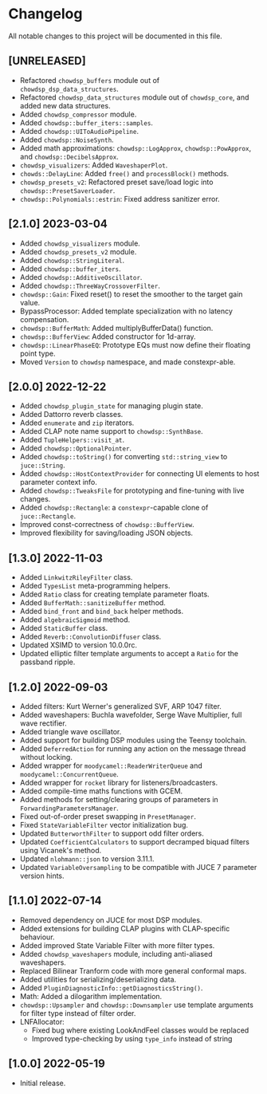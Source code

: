 # Changelog

All notable changes to this project will be documented in this file.

## [UNRELEASED]
- Refactored `chowdsp_buffers` module out of `chowdsp_dsp_data_structures`.
- Refactored `chowdsp_data_structures` module out of `chowdsp_core`, and added new data structures.
- Added `chowdsp_compressor` module.
- Added `chowdsp::buffer_iters::samples`.
- Added `chowdsp::UIToAudioPipeline`.
- Added `chowdsp::NoiseSynth`.
- Added math approximations: `chowdsp::LogApprox`, `chowdsp::PowApprox`, and `chowdsp::DecibelsApprox`.
- `chowdsp_visualizers`: Added `WaveshaperPlot`.
- `chowds::DelayLine`: Added `free()` and `processBlock()` methods.
- `chowdsp_presets_v2`: Refactored preset save/load logic into `chowdsp::PresetSaverLoader`.
- `chowdsp::Polynomials::estrin`: Fixed address sanitizer error.

## [2.1.0] 2023-03-04
- Added `chowdsp_visualizers` module.
- Added `chowdsp_presets_v2` module.
- Added `chowdsp::StringLiteral`.
- Added `chowdsp::buffer_iters`.
- Added `chowdsp::AdditiveOscillator`.
- Added `chowdsp::ThreeWayCrossoverFilter`.
- `chowdsp::Gain`: Fixed reset() to reset the smoother to the target gain value.
- BypassProcessor: Added template specialization with no latency compensation.
- `chowdsp::BufferMath`: Added multiplyBufferData() function.
- `chowdsp::BufferView`: Added constructor for 1d-array.
- `chowdsp::LinearPhaseEQ`: Prototype EQs must now define their floating point type.
- Moved `Version` to `chowdsp` namespace, and made constexpr-able.

## [2.0.0] 2022-12-22
- Added `chowdsp_plugin_state` for managing plugin state.
- Added Dattorro reverb classes.
- Added `enumerate` and `zip` iterators.
- Added CLAP note name support to `chowdsp::SynthBase`.
- Added `TupleHelpers::visit_at`.
- Added `chowdsp::OptionalPointer`.
- Added `chowdsp::toString()` for converting `std::string_view` to `juce::String`.
- Added `chowdsp::HostContextProvider` for connecting UI elements to host parameter context info.
- Added `chowdsp::TweaksFile` for prototyping and fine-tuning with live changes.
- Added `chowdsp::Rectangle`: a `constexpr`-capable clone of `juce::Rectangle`.
- Improved const-correctness of `chowdsp::BufferView`.
- Improved flexibility for saving/loading JSON objects.

## [1.3.0] 2022-11-03
- Added `LinkwitzRileyFilter` class.
- Added `TypesList` meta-programming helpers.
- Added `Ratio` class for creating template parameter floats.
- Added `BufferMath::sanitizeBuffer` method.
- Added `bind_front` and `bind_back` helper methods.
- Added `algebraicSigmoid` method.
- Added `StaticBuffer` class.
- Added `Reverb::ConvolutionDiffuser` class.
- Updated XSIMD to version 10.0.0rc.
- Updated elliptic filter template arguments to accept a `Ratio` for the passband ripple.

## [1.2.0] 2022-09-03
- Added filters: Kurt Werner's generalized SVF, ARP 1047 filter.
- Added waveshapers: Buchla wavefolder, Serge Wave Multiplier, full wave rectifier.
- Added triangle wave oscillator.
- Added support for building DSP modules using the Teensy toolchain.
- Added `DeferredAction` for running any action on the message thread without locking.
- Added wrapper for `moodycamel::ReaderWriterQueue` and `moodycamel::ConcurrentQueue`.
- Added wrapper for `rocket` library for listeners/broadcasters.
- Added compile-time maths functions with GCEM.
- Added methods for setting/clearing groups of parameters in `ForwardingParametersManager`.
- Fixed out-of-order preset swapping in `PresetManager`.
- Fixed `StateVariableFilter` vector initialization bug.
- Updated `ButterworthFilter` to support odd filter orders.
- Updated `CoefficientCalculators` to support decramped biquad filters using Vicanek's method.
- Updated `nlohmann::json` to version 3.11.1.
- Updated `VariableOversampling` to be compatible with JUCE 7 parameter version hints.

## [1.1.0] 2022-07-14
- Removed dependency on JUCE for most DSP modules.
- Added extensions for building CLAP plugins with CLAP-specific behaviour.
- Added improved State Variable Filter with more filter types.
- Added `chowdsp_waveshapers` module, including anti-aliased waveshapers.
- Replaced Bilinear Tranform code with more general conformal maps.
- Added utilities for serializing/deserializing data.
- Added `PluginDiagnosticInfo::getDiagnosticsString()`.
- Math: Added a dilogarithm implementation.
- `chowdsp::Upsampler` and `chowdsp::Downsampler` use template arguments for filter type instead of filter order.
- LNFAllocator:
  - Fixed bug where existing LookAndFeel classes would be replaced
  - Improved type-checking by using `type_info` instead of string

## [1.0.0] 2022-05-19
- Initial release.
